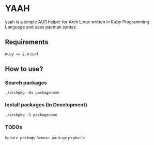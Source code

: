 # YAAH
yaah is a simple AUR helper for Arch Linux written in Ruby Programming Language and uses pacman syntax.

## Requirements
`Ruby >= 2.4`
`curl`

## How to use?

### Search packages
`./archpkg -Ss packagename`

### Install packages (In Development)
`./archpkg -S packagename`

### TODOs
`Update package`
`Remove package`
`pkgbuild`
